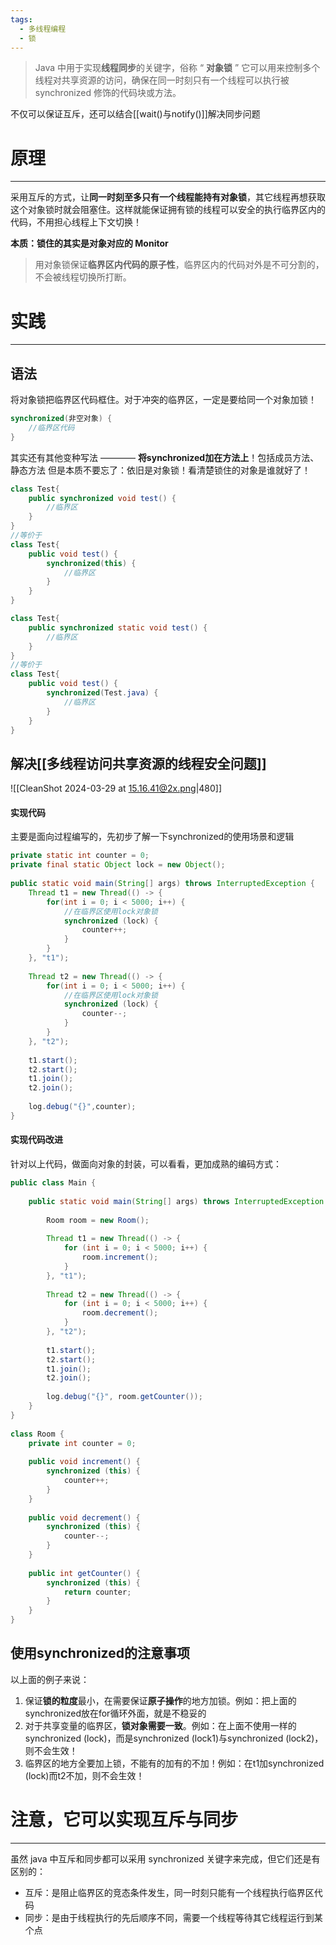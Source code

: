 ```yaml
---
tags:
  - 多线程编程
  - 锁
---
```

>Java 中用于实现**线程同步**的关键字，俗称 “ **对象锁** ”
>它可以用来控制多个线程对共享资源的访问，确保在同一时刻只有一个线程可以执行被 synchronized 修饰的代码块或方法。

不仅可以保证互斥，还可以结合[[wait()与notify()]]解决同步问题
# 原理
----
采用互斥的方式，让**同一时刻至多只有一个线程能持有对象锁**，其它线程再想获取这个对象锁时就会阻塞住。这样就能保证拥有锁的线程可以安全的执行临界区内的代码，不用担心线程上下文切换！

**本质：锁住的其实是对象对应的 Monitor**

>用对象锁保证**临界区内代码的原子性**，临界区内的代码对外是不可分割的，不会被线程切换所打断。
# 实践
----

## 语法
将对象锁把临界区代码框住。对于冲突的临界区，一定是要给同一个对象加锁！
```java
synchronized(非空对象) {
	//临界区代码
}
```
其实还有其他变种写法 ———— **将synchronized加在方法上**！包括成员方法、静态方法
但是本质不要忘了：依旧是对象锁！看清楚锁住的对象是谁就好了！
```java
class Test{
	public synchronized void test() {
		//临界区
	}
}
//等价于
class Test{
	public void test() {
		synchronized(this) {
			//临界区
		}
	}
}
```
```java
class Test{
	public synchronized static void test() {
		//临界区
	}
}
//等价于
class Test{
	public void test() {
		synchronized(Test.java) {
			//临界区
		}
	}
}
```

## 解决[[多线程访问共享资源的线程安全问题]]
![[CleanShot 2024-03-29 at 15.16.41@2x.png|480]]
#### 实现代码
主要是面向过程编写的，先初步了解一下synchronized的使用场景和逻辑
```java
private static int counter = 0;  
private final static Object lock = new Object();  
  
public static void main(String[] args) throws InterruptedException {  
    Thread t1 = new Thread(() -> {  
        for(int i = 0; i < 5000; i++) {  
	        //在临界区使用lock对象锁
            synchronized (lock) {   
                counter++;  
            }  
        }  
    }, "t1");  
  
    Thread t2 = new Thread(() -> {  
        for(int i = 0; i < 5000; i++) {  
	        //在临界区使用lock对象锁
            synchronized (lock) {  
                counter--;  
            }  
        }  
    }, "t2");  
  
    t1.start();  
    t2.start();  
    t1.join();  
    t2.join();  
  
    log.debug("{}",counter);  
}
```

#### 实现代码改进
针对以上代码，做面向对象的封装，可以看看，更加成熟的编码方式：
```java
public class Main {  
  
    public static void main(String[] args) throws InterruptedException {  
  
        Room room = new Room();  
  
        Thread t1 = new Thread(() -> {  
            for (int i = 0; i < 5000; i++) {  
                room.increment();  
            }  
        }, "t1");  
  
        Thread t2 = new Thread(() -> {  
            for (int i = 0; i < 5000; i++) {  
                room.decrement();  
            }  
        }, "t2");  
  
        t1.start();  
        t2.start();  
        t1.join();  
        t2.join();  
  
        log.debug("{}", room.getCounter());  
    }  
}  
  
class Room {  
    private int counter = 0;  
  
    public void increment() {  
        synchronized (this) {  
            counter++;  
        }  
    }  
  
    public void decrement() {  
        synchronized (this) {  
            counter--;  
        }  
    }  
  
    public int getCounter() {  
        synchronized (this) {  
            return counter;  
        }  
    }  
}
```
## 使用synchronized的注意事项
以上面的例子来说：
1. 保证**锁的粒度**最小，在需要保证**原子操作**的地方加锁。例如：把上面的synchronized放在for循环外面，就是不稳妥的
2. 对于共享变量的临界区，**锁对象需要一致**。例如：在上面不使用一样的synchronized (lock)，而是synchronized (lock1)与synchronized (lock2)，则不会生效！
3. 临界区的地方全要加上锁，不能有的加有的不加！例如：在t1加synchronized (lock)而t2不加，则不会生效！
# 注意，它可以实现互斥与同步
----
虽然 java 中互斥和同步都可以采用 synchronized 关键字来完成，但它们还是有区别的：
- 互斥：是阻止临界区的竞态条件发生，同一时刻只能有一个线程执行临界区代码
- 同步：是由于线程执行的先后顺序不同，需要一个线程等待其它线程运行到某个点
